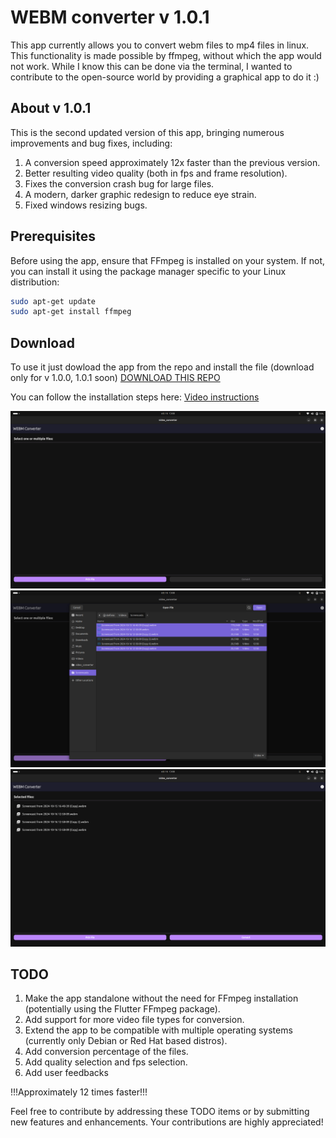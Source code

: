 # WEBM converter v 1.0.1

This app currently allows you to convert webm files to mp4 files in linux. This functionality is made possible by ffmpeg, without which the app would not work. While I know this can be done via the terminal, I wanted to contribute to the open-source world by providing a graphical app to do it :)

## About v 1.0.1

This is the second updated version of this app, bringing numerous improvements and bug fixes, including:
1. A conversion speed approximately 12x faster than the previous version.
2. Better resulting video quality (both in fps and frame resolution).
3. Fixes the conversion crash bug for large files.
4. A modern, darker graphic redesign to reduce eye strain.
5. Fixed windows resizing bugs.


## Prerequisites

Before using the app, ensure that FFmpeg is installed on your system. If not, you can install it using the package manager specific to your Linux distribution:

```bash
sudo apt-get update
sudo apt-get install ffmpeg
```


## Download
To use it just dowload the app from the repo and install the file
(download only for v 1.0.0, 1.0.1 soon)
[DOWNLOAD THIS REPO](https://github.com/stefanospin7/video_converter_download)

You can follow the installation steps here:
[Video instructions](https://www.youtube.com/watch?v=AXRcRFt0kOE)

![Screenshot 1](./utils/photos/screenshot00.png)
![screenshot 2](./utils/photos/screenshot01.png)
![Screenshot 3](./utils/photos/screenshot02b.png)


## TODO
1. Make the app standalone without the need for FFmpeg installation (potentially using the Flutter FFmpeg package).
2. Add support for more video file types for conversion.
3. Extend the app to be compatible with multiple operating systems (currently only Debian or Red Hat based distros).
4. Add conversion percentage of the files.
7. Add quality selection and fps selection.
8. Add user feedbacks

!!!Approximately 12 times faster!!!

Feel free to contribute by addressing these TODO items or by submitting new features and enhancements. Your contributions are highly appreciated!
